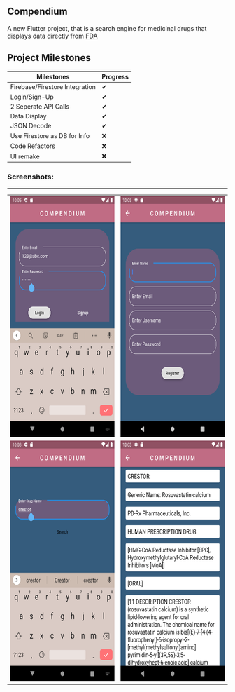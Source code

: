 ## Compendium

A new Flutter project, that is a search engine for medicinal drugs that displays data directly from [FDA](https://open.fda.gov/)

## Project Milestones

| Milestones                     | Progress |
| ------------------------------ | -------- |
| Firebase/Firestore Integration | ✔        |
| Login/Sign-Up                  | ✔        |
| 2 Seperate API Calls           | ✔        |
| Data Display                   | ✔        |
| JSON Decode                    | ✔        |
| Use Firestore as DB for Info   | ❌       |
| Code Refactors                 | ❌       |
| UI remake                      | ❌       |

### Screenshots:

----
<table>
    <tr>
      <td><img src="https://github.com/kevkanae/compendium/blob/main/extra/1.png" alt="App SS" width="300" height="550" /></td>
      <td><img src="https://github.com/kevkanae/compendium/blob/main/extra/2.png" alt="App SS" width="300" height="550" /></td>
    </tr>
    <tr>
      <td><img src="https://github.com/kevkanae/compendium/blob/main/extra/3.png" alt="App SS" width="300" height="550" /></td>
      <td><img src="https://github.com/kevkanae/compendium/blob/main/extra/4.png" alt="App SS" width="300" height="550" /></td>
    </tr>
  </table>

